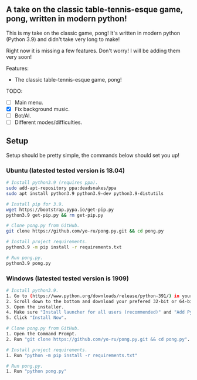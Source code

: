 ## A take on the classic table-tennis-esque game, pong, written in modern python!

This is my take on the classic game, pong!
It's written in modern python (Python 3.9) and didn't take very long to make!

Right now it is missing a few features. Don't worry! I will be adding them very soon!

Features:
- The classic table-tennis-esque game, pong!

TODO:
- [ ] Main menu.
- [x] Fix background music.
- [ ] Bot/AI.
- [ ] Different modes/difficulties.

## Setup

Setup should be pretty simple, the commands below should set you up!

### Ubuntu (latested tested version is 18.04)
```sh
# Install python3.9 (requires ppa).
sudo add-apt-repository ppa:deadsnakes/ppa
sudo apt install python3.9 python3.9-dev python3.9-distutils

# Install pip for 3.9.
wget https://bootstrap.pypa.io/get-pip.py
python3.9 get-pip.py && rm get-pip.py

# Clone pong.py from GitHub.
git clone https://github.com/yo-ru/pong.py.git && cd pong.py

# Install project requirements.
python3.9 -m pip install -r requirements.txt

# Run pong.py.
python3.9 pong.py
```

### Windows (latested tested version is 1909)
```sh
# Install python3.9.
1. Go to (https://www.python.org/downloads/release/python-391/) in your favorite browser.
2. Scroll down to the bottom and download your prefered 32-bit or 64-bit version of the Windows installer.
3. Open the installer.
4. Make sure "Install launcher for all users (recommended)" and "Add Python X.X to PATH" are both selected.
5. Click "Install Now".

# Clone pong.py from GitHub.
1. Open the Command Prompt.
2. Run "git clone https://github.com/yo-ru/pong.py.git && cd pong.py".

# Install project requirements.
1. Run "python -m pip install -r requirements.txt"

# Run pong.py.
1. Run "python pong.py"
```
